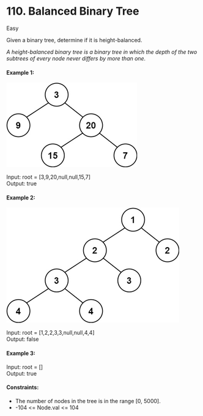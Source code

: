 # 110. Balanced Binary Tree

Easy


Given a binary tree, determine if it is height-balanced.

*A height-balanced binary tree is a binary tree in which the depth of the two subtrees of every node never differs by more than one.*
 

#### Example 1:
![img](balance_1.jpg)

Input: root = [3,9,20,null,null,15,7]  
Output: true
#### Example 2:
![img](balance_2.jpg)  

Input: root = [1,2,2,3,3,null,null,4,4]  
Output: false  
#### Example 3:

Input: root = []  
Output: true
 

#### Constraints:

- The number of nodes in the tree is in the range [0, 5000].
- -104 <= Node.val <= 104